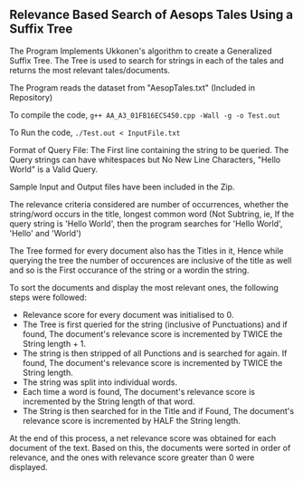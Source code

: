 ## Relevance Based Search of Aesops Tales Using a Suffix Tree

The Program Implements Ukkonen's algorithm to create a Generalized Suffix Tree.
The Tree is used to search for strings in each of the tales and returns the most relevant tales/documents.

The Program reads the dataset from "AesopTales.txt" (Included in Repository)

To compile the code,
```g++ AA_A3_01FB16ECS450.cpp -Wall -g -o Test.out``` 

To Run the code,
```./Test.out < InputFile.txt```

Format of Query File: 
The First line containing the string to be queried.
The Query strings can have whitespaces but No New Line Characters, "Hello World" is a Valid Query.

Sample Input and Output files have been included in the Zip.

The relevance criteria considered are number of occurrences, whether the string/word occurs in the title, longest common word (Not Subtring, ie, If the query string is 'Hello World', then the program searches for 'Hello World', 'Hello' and 'World')

The Tree formed for every document also has the Titles in it, Hence while querying the tree the number of occurences are inclusive of the title as well and so is the First occurance of the string or a wordin the string. 

To sort the documents and display the most relevant ones, the following steps were followed:

* Relevance score for every document was initialised to 0.
* The Tree is first queried for the string (inclusive of Punctuations) and if found, The document's relevance score is incremented by TWICE the String length + 1.
* The string is then stripped of all Punctions and is searched for again. If found, The document's relevance score is incremented by TWICE the String length. 
* The string was split into individual words.
* Each time a word is found, The document's relevance score is incremented by the String length of that word. 
* The String is then searched for in the Title and if Found, The document's relevance score is incremented by HALF the String length. 

At the end of this process, a net relevance score was obtained for each document of the text. Based on this, the documents were sorted in order of relevance, and the ones with relevance score greater than 0 were displayed.
